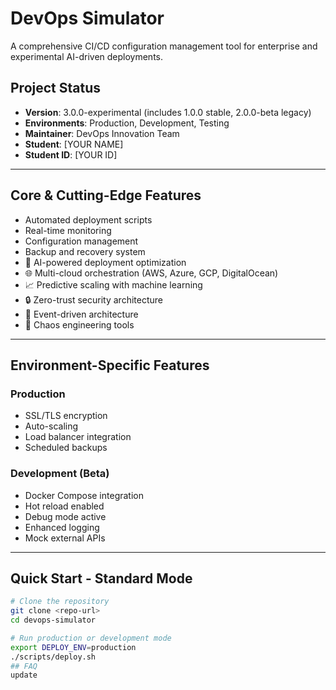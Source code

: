 # DevOps Simulator

A comprehensive CI/CD configuration management tool for enterprise and experimental AI-driven deployments.

## Project Status
- **Version**: 3.0.0-experimental (includes 1.0.0 stable, 2.0.0-beta legacy)
- **Environments**: Production, Development, Testing
- **Maintainer**: DevOps Innovation Team
- **Student**: [YOUR NAME]
- **Student ID**: [YOUR ID]

---

## Core & Cutting-Edge Features
- Automated deployment scripts  
- Real-time monitoring  
- Configuration management  
- Backup and recovery system  
- 🤖 AI-powered deployment optimization  
- 🌐 Multi-cloud orchestration (AWS, Azure, GCP, DigitalOcean)  
- 📈 Predictive scaling with machine learning  
- 🔒 Zero-trust security architecture  
- 🌊 Event-driven architecture  
- 🎯 Chaos engineering tools  

---

## Environment-Specific Features

### Production
- SSL/TLS encryption  
- Auto-scaling  
- Load balancer integration  
- Scheduled backups  

### Development (Beta)
- Docker Compose integration  
- Hot reload enabled  
- Debug mode active  
- Enhanced logging  
- Mock external APIs  

---

## Quick Start - Standard Mode
```bash
# Clone the repository
git clone <repo-url>
cd devops-simulator

# Run production or development mode
export DEPLOY_ENV=production
./scripts/deploy.sh
## FAQ
update
